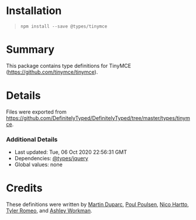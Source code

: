 # Installation
> `npm install --save @types/tinymce`

# Summary
This package contains type definitions for TinyMCE (https://github.com/tinymce/tinymce).

# Details
Files were exported from https://github.com/DefinitelyTyped/DefinitelyTyped/tree/master/types/tinymce.

### Additional Details
 * Last updated: Tue, 06 Oct 2020 22:56:31 GMT
 * Dependencies: [@types/jquery](https://npmjs.com/package/@types/jquery)
 * Global values: none

# Credits
These definitions were written by [Martin Duparc](https://github.com/martinduparc), [Poul Poulsen](https://github.com/ipoul), [Nico Hartto](https://github.com/nicohartto), [Tyler Romeo](https://github.com/Parent5446), and [Ashley Workman](https://github.com/CymruKakashi).

